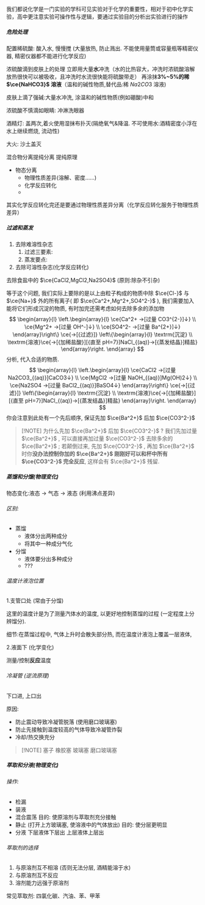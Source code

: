 我们都说化学是一门实验的学科可见实验对于化学的重要性，相对于初中化学实验，高中更注意实验可操作性与逻辑，要通过实验目的分析出实验进行的操作

##### 危险处理

配置稀硫酸: 酸入水, 慢慢搅 (大量放热, 防止溅出. 不能使用量筒或容量瓶等精密仪器, 精密仪器都不能进行化学反应)

浓硫酸滴到皮肤上的处理
立即用大量**水**冲洗（水的比热容大，冲洗时浓硫酸溶解放热很快可以被吸收，且冲洗时水流很快能将硫酸带走）
再涂抹**3%~5%的稀 $\ce{NaHCO3}$ 溶液**（温和的碱性物质,替代品:稀 $Na2CO3$ 溶液)

皮肤上滴了强碱:大量水冲洗, 涂温和的碱性物质(例如硼酸)中和

浓硫酸不慎滴如眼睛: 冲淋洗眼器

酒精灯: 盖两次,着火使用湿抹布扑灭(隔绝氧气&降温. 不可使用水:酒精密度小浮在水上继续燃烧, 流动性)

大火: 沙土盖灭

混合物分离提纯分离
提纯原理

- 物态分离
	- 物理性质差异(溶解、密度……)
	- 化学反应转化
	- 
其实化学反应转化完还是要通过物理性质差异分离（化学反应转化服务于物理性质差异）

##### 过滤和蒸发

1. 去除难溶性杂志
	1. 过滤三要素: 
	2. 蒸发要点:
2. 去除可溶性杂志(化学反应转化)

去除食盐中的 $\ce{CaCl2,MgCl2,Na2SO4}$ (原则:除杂不引杂)

等于这个问题, 我们实际上要除的是以上由粒子构成的物质中除 $\ce{Cl-}$ 与 $\ce{Na+}$ 外的所有离子( 即 $\ce{Ca^2+,Mg^2+,SO4^2-}$ ), 我们需要加入能将它们形成沉淀的物质, 有时加完还需考虑如何去除多余的添加物
  $$
\begin{array}{l}
  \left.\begin{array}{l}
    \ce{Ca^2+ ->[过量 CO3^{2-}]↓} \\
    \ce{Mg^2+ ->[过量 OH^-]↓} \\
    \ce{SO4^2- ->[过量 Ba^{2+}]↓}
  \end{array}\right\} 
  \ce{->[{过滤}]}
  \left\{\begin{array}{l}
    \textrm{沉淀} \\
    \textrm{溶液}\ce{->[{加稀盐酸}][{直至 pH=7}]NaCl_{(aq)}->[{蒸发结晶}]精盐}
  \end{array}\right.
\end{array}
$$
分析, 代入合适的物质.
$$
\begin{array}{l}
  \left.\begin{array}{l}
    \ce{CaCl2 ->[过量 Na2CO3_{(aq)}]CaCO3↓} \\
    \ce{MgCl2 ->[过量 NaOH_{(aq)}]Mg(OH)2↓} \\
    \ce{Na2SO4 ->[过量 BaCl2_{(aq)}]BaSO4↓}
  \end{array}\right\} 
  \ce{->[{过滤}]}
  \left\{\begin{array}{l}
    \textrm{沉淀} \\
    \textrm{溶液}\ce{->[{加稀盐酸}][{直至 pH=7}]NaCl_{(aq)}->[{蒸发结晶}]精盐}
  \end{array}\right.
\end{array}
$$
你会注意到此处有一个先后顺序, 保证先加 $\ce{Ba^2+}$ 后加 $\ce{CO3^2-}$ 


> [!NOTE] 为什么先加 $\ce{Ba^2+}$ 后加 $\ce{CO3^2-}$ ?
> 我们先加过量 $\ce{Ba^2+}$ , 可以直接再加过量 $\ce{CO3^2-}$ 去除多余的 $\ce{Ba^2+}$ ; 若颠倒过来, 先加 $\ce{CO3^2-}$ , 再加 $\ce{Ba^2+}$ 时你**没办法控制你加的 $\ce{Ba^2+}$ 刚刚好可以和杯中所有 $\ce{CO3^2-}$ 完全反应**, 这样会有 $\ce{Ba^2+}$ 残留.
> 

##### 蒸馏和分馏(物理变化)
物态变化:液态 -> 气态 -> 液态 (利用沸点差异)
###### 区别: 
- 蒸馏
	- 液体分出两种成分
	- 将其中一种成分气化
- 分馏
	- 液体要分出多种成分
	- ???
###### 温度计液泡位置
1.支管口处 (常由于分馏)

这里的温度计是为了测量汽体水的温度, 以更好地控制蒸馏的过程 (一定程度上分辨馏分).

细节:在蒸馏过程中, 气体上升时会散失部分热, 而在温度计液泡上覆盖一层液体, 

2.液面下 (化学变化)

测量/控制**反应**温度
###### 冷凝管 (逆流原理)
下口进, 上口出

原因:
- 防止震动导致冷凝管脱落 (使用磨口玻璃塞)
- 防止先接触到温度较高的气体导致冷凝管炸裂
- 冷却/热交换充分

> [!NOTE] 塞子
> 橡胶塞
> 玻璃塞
> 磨口玻璃塞

##### 萃取和分液(物理变化)
###### 操作:
- 检漏
- 装液
- 混合震荡 目的: 使原溶剂与萃取剂充分接触
- 静止 (打开上方玻璃塞, 使溶液中的气体放出) 目的: 使分层更明显
- 分液 下层液体下层出  上层液体上层出
###### 萃取剂的选择
1. 与原溶剂互不相溶 (否则无法分层, 酒精能溶于水)
2. 与原溶剂互不反应
3. 溶剂能力远强于原溶剂

常见萃取剂: 四氯化碳、汽油、苯、甲苯
